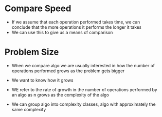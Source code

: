 # Compare Speed
- If we assume that each operation performed takes time, we can conclude that the more operations it performs the longer it takes
- We can use this to give us a means of comparison

# Problem Size
- When we compare algo we are usually interested in how the number of operations performed grows as the problem gets bigger
- We want to know how it grows
- WE refer to the rate of growth in the number of operations performed by an algo as n grows as the complexity of the algo

- We can group algo into complexity classes, algo with approximately the same complexity 
